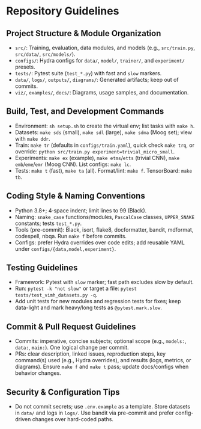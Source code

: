 # Repository Guidelines

## Project Structure & Module Organization
- `src/`: Training, evaluation, data modules, and models (e.g., `src/train.py`, `src/data/`, `src/models/`).
- `configs/`: Hydra configs for `data/`, `model/`, `trainer/`, and `experiment/` presets.
- `tests/`: Pytest suite (`test_*.py`) with fast and `slow` markers.
- `data/`, `logs/`, `outputs/`, `diagrams/`: Generated artifacts; keep out of commits.
- `viz/`, `examples/`, `docs/`: Diagrams, usage samples, and documentation.

## Build, Test, and Development Commands
- Environment: `sh setup.sh` to create the virtual env; list tasks with `make h`.
- Datasets: `make sds` (small), `make sdl` (large), `make sdma` (Moog set); view with `make ddr`.
- Train: `make tr` (defaults in `configs/train.yaml`), quick check `make trq`, or override: `python src/train.py experiment=trivial_micro_small`.
- Experiments: `make ex` (example), `make etms`/`etts` (trivial CNN), `make emb`/`eme`/`emr` (Moog CNN). List configs: `make lc`.
- Tests: `make t` (fast), `make ta` (all). Format/lint: `make f`. TensorBoard: `make tb`.

## Coding Style & Naming Conventions
- Python 3.8+; 4‑space indent; limit lines to 99 (Black).
- Naming: `snake_case` functions/modules, `PascalCase` classes, `UPPER_SNAKE` constants; tests `test_*.py`.
- Tools (pre-commit): Black, isort, flake8, docformatter, bandit, mdformat, codespell, nbqa. Run `make f` before commits.
- Configs: prefer Hydra overrides over code edits; add reusable YAML under `configs/{data,model,experiment}`.

## Testing Guidelines
- Framework: Pytest with `slow` marker; fast path excludes slow by default.
- Run: `pytest -k "not slow"` or target a file: `pytest tests/test_vimh_datasets.py -q`.
- Add unit tests for new modules and regression tests for fixes; keep data-light and mark heavy/long tests as `@pytest.mark.slow`.

## Commit & Pull Request Guidelines
- Commits: imperative, concise subjects; optional scope (e.g., `models:`, `data:`, `main:`). One logical change per commit.
- PRs: clear description, linked issues, reproduction steps, key command(s) used (e.g., Hydra overrides), and results (logs, metrics, or diagrams). Ensure `make f` and `make t` pass; update docs/configs when behavior changes.

## Security & Configuration Tips
- Do not commit secrets; use `.env.example` as a template. Store datasets in `data/` and logs in `logs/`. Use bandit via pre-commit and prefer config-driven changes over hard-coded paths.
